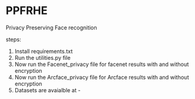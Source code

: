 # PPFRHE
Privacy Preserving Face recognition

steps:  
1. Install requirements.txt
2. Run the utilities.py file
3. Now run the Facenet_privacy file for facenet results with and without encryption
4. Now run the Arcface_privacy file for Arcface results with and without encryption
5. Datasets are avaialble at -
